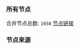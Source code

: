 ### 所有节点
合并节点总数: `1658`
[节点链接](https://raw.githubusercontent.com/rzhy1/11/master/sub/sub_merge_base64.txt)

### 节点来源